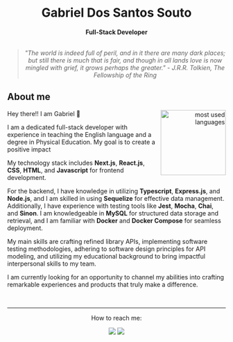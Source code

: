<h1 align="center"> Gabriel Dos Santos Souto </h1>
    
<div align="center">
<b>Full-Stack Developer</b>
<br>
<br>

<blockquote>
    <p><i>
       "The world is indeed full of peril, and in it there are many dark places; but still there is much that is fair, and though in all lands love is now mingled with grief, it grows perhaps the greater." - J.R.R. Tolkien, The Fellowship of the Ring
    </i></p>
</blockquote>
</div>



## About me




<div align="right" style="margin:auto">
     <a href="https://github.com/gabesouto">
      <img height="150em" src="https://github-readme-stats.vercel.app/api/top-langs/?username=gabesouto&theme=cobalt&hide_border=false&&layout=compact&include_all_commits=true" alt="most used languages"
align="right">
    </a>
</div>


Hey there!! I am Gabriel :wave:

I am a dedicated full-stack developer with experience in teaching the English language and a degree in Physical Education. My goal is to create a positive impact

My technology stack includes **Next.js**, **React.js**, **CSS**, **HTML**, and **Javascript** for frontend development.

For the backend, I have knowledge in utilizing **Typescript**, **Express.js**, and **Node.js**, and I am skilled in using **Sequelize** for effective data management. Additionally, I have experience with testing tools like **Jest**, **Mocha**, **Chai**, and **Sinon**. I am knowledgeable in **MySQL** for structured data storage and retrieval, and I am familiar with **Docker** and **Docker Compose** for seamless deployment.


My main skills are crafting refined library APIs, implementing software testing methodologies, adhering to software design principles for API modeling, and utilizing my educational background to bring impactful interpersonal skills to my team.



I am currently looking for an opportunity to channel my abilities into crafting remarkable experiences and products that truly make a difference.

</div>



<br/>

---

<div align="center"> 
  <p>How to reach me:</p>
  <a href = "mailto:soutogabriel04@gmail.com"><img src="https://img.shields.io/badge/-Gmail-%23333?style=for-the-badge&logo=gmail&logoColor=white" target="_blank"></a>
  <a href="https://www.linkedin.com/in/gabrielsouto-developer" target="_blank"><img src="https://img.shields.io/badge/-LinkedIn-%230077B5?style=for-the-badge&logo=linkedin&logoColor=white" target="_blank"></a> 
</div>

